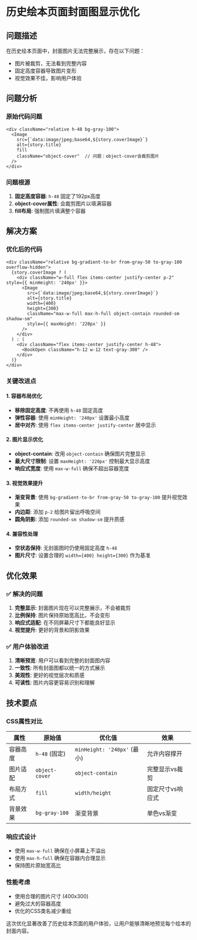 # 历史绘本页面封面图显示优化

## 问题描述
在历史绘本页面中，封面图片无法完整展示，存在以下问题：
- 图片被裁剪，无法看到完整内容
- 固定高度容器导致图片变形
- 视觉效果不佳，影响用户体验

## 问题分析

### 原始代码问题
```tsx
<div className="relative h-48 bg-gray-100">
  <Image
    src={`data:image/jpeg;base64,${story.coverImage}`}
    alt={story.title}
    fill
    className="object-cover"  // 问题：object-cover会裁剪图片
  />
</div>
```

### 问题根源
1. **固定高度容器**: `h-48` 固定了192px高度
2. **object-cover属性**: 会裁剪图片以填满容器
3. **fill布局**: 强制图片填满整个容器

## 解决方案

### 优化后的代码
```tsx
<div className="relative bg-gradient-to-br from-gray-50 to-gray-100 overflow-hidden">
  {story.coverImage ? (
    <div className="w-full flex items-center justify-center p-2" style={{ minHeight: '240px' }}>
      <Image
        src={`data:image/jpeg;base64,${story.coverImage}`}
        alt={story.title}
        width={400}
        height={300}
        className="max-w-full max-h-full object-contain rounded-sm shadow-sm"
        style={{ maxHeight: '220px' }}
      />
    </div>
  ) : (
    <div className="flex items-center justify-center h-48">
      <BookOpen className="h-12 w-12 text-gray-300" />
    </div>
  )}
</div>
```

### 关键改进点

#### 1. 容器布局优化
- **移除固定高度**: 不再使用 `h-48` 固定高度
- **弹性容器**: 使用 `minHeight: '240px'` 设置最小高度
- **居中对齐**: 使用 `flex items-center justify-center` 居中显示

#### 2. 图片显示优化
- **object-contain**: 改用 `object-contain` 确保图片完整显示
- **最大尺寸限制**: 设置 `maxHeight: '220px'` 控制最大显示高度
- **响应式宽度**: 使用 `max-w-full` 确保不超出容器宽度

#### 3. 视觉效果提升
- **渐变背景**: 使用 `bg-gradient-to-br from-gray-50 to-gray-100` 提升视觉效果
- **内边距**: 添加 `p-2` 给图片留出呼吸空间
- **圆角阴影**: 添加 `rounded-sm shadow-sm` 提升质感

#### 4. 兼容性处理
- **空状态保持**: 无封面图时仍使用固定高度 `h-48`
- **图片尺寸**: 设置合理的 `width={400} height={300}` 作为基准

## 优化效果

### ✅ 解决的问题
1. **完整显示**: 封面图片现在可以完整展示，不会被裁剪
2. **比例保持**: 图片保持原始宽高比，不会变形
3. **响应式适配**: 在不同屏幕尺寸下都能良好显示
4. **视觉提升**: 更好的背景和阴影效果

### ✅ 用户体验改进
1. **清晰预览**: 用户可以看到完整的封面图内容
2. **一致性**: 所有封面图都以统一的方式展示
3. **美观性**: 更好的视觉层次和质感
4. **可读性**: 图片内容更容易识别和理解

## 技术要点

### CSS属性对比
| 属性 | 原始值 | 优化值 | 效果 |
|------|--------|--------|------|
| 容器高度 | `h-48` (固定) | `minHeight: '240px'` (最小) | 允许内容撑开 |
| 图片适配 | `object-cover` | `object-contain` | 完整显示vs裁剪 |
| 布局方式 | `fill` | `width/height` | 固定尺寸vs响应式 |
| 背景效果 | `bg-gray-100` | 渐变背景 | 单色vs渐变 |

### 响应式设计
- 使用 `max-w-full` 确保在小屏幕上不溢出
- 使用 `max-h-full` 确保在容器内合理显示
- 保持图片原始宽高比

### 性能考虑
- 使用合理的图片尺寸 (400x300)
- 避免过大的容器高度
- 优化的CSS类名减少重绘

这次优化显著改善了历史绘本页面的用户体验，让用户能够清晰地预览每个绘本的封面内容。